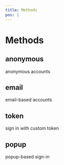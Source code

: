 ```yaml
---
title: Methods
pos: 1
---
```


# Methods

## anonymous

anonymous accounts

## email

email-based accounts

## token

sign in with custom token

## popup

popup-based sign-in

